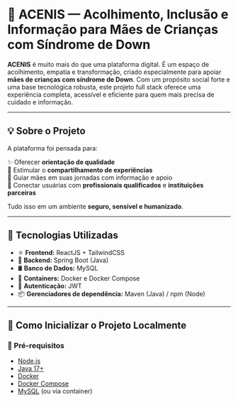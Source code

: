 # 🌟 ACENIS — Acolhimento, Inclusão e Informação para Mães de Crianças com Síndrome de Down

**ACENIS** é muito mais do que uma plataforma digital. É um espaço de acolhimento, empatia e transformação, criado especialmente para apoiar **mães de crianças com síndrome de Down**. Com um propósito social forte e uma base tecnológica robusta, este projeto full stack oferece uma experiência completa, acessível e eficiente para quem mais precisa de cuidado e informação.

---

## 💡 Sobre o Projeto

A plataforma foi pensada para:

✨ Oferecer **orientação de qualidade**  
💬 Estimular o **compartilhamento de experiências**  
🧭 Guiar mães em suas jornadas com informação e apoio  
🤝 Conectar usuárias com **profissionais qualificados** e **instituições parceiras**

Tudo isso em um ambiente **seguro, sensível e humanizado**.

---

## 🧩 Tecnologias Utilizadas

- ⚛️ **Frontend:** ReactJS + TailwindCSS  
- 🚀 **Backend:** Spring Boot (Java)  
- 🛢 **Banco de Dados:** MySQL  
- 🐳 **Containers:** Docker e Docker Compose  
- 🔐 **Autenticação:** JWT  
- 📦 **Gerenciadores de dependência:** Maven (Java) / npm (Node)

---

## 🚀 Como Inicializar o Projeto Localmente

### 🔧 Pré-requisitos

- [Node.js](https://nodejs.org/)  
- [Java 17+](https://adoptium.net/)  
- [Docker](https://www.docker.com/)  
- [Docker Compose](https://docs.docker.com/compose/)  
- [MySQL](https://www.mysql.com/) (ou via container)
